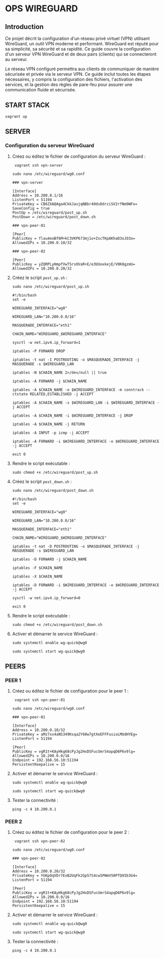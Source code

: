# OPS WIREGUARD

## Introduction

Ce projet décrit la configuration d'un réseau privé virtuel (VPN) utilisant WireGuard, un outil VPN moderne et
performant. WireGuard est réputé pour sa simplicité, sa sécurité et sa rapidité. Ce guide couvre la configuration d'un
serveur VPN WireGuard et de deux pairs (clients) qui se connecteront au serveur.

Le réseau VPN configuré permettra aux clients de communiquer de manière sécurisée et privée via le serveur VPN. Ce guide
inclut toutes les étapes nécessaires, y compris la configuration des fichiers, l'activation des services, et la gestion
des règles de pare-feu pour assurer une communication fluide et sécurisée.

## START STACK

 ```shell
vagrant up
```

## SERVER

### Configuration du serveur WireGuard

1. Créez ou éditez le fichier de configuration du serveur WireGuard :

   ```shell
    vagrant ssh vpn-server
    ```

    ```shell
    sudo nano /etc/wireguard/wg0.conf
    ```

    ```text
    ### vpn-server

    [Interface]
    Address = 10.200.0.1/16
    ListenPort = 51194
    PrivateKey = CB6ZXAQAga4CkkJavjqNBbr40dvDdrziSV2rfNm9WFo=
    SaveConfig = true
    PostUp = /etc/wireguard/post_up.sh
    PostDown = /etc/wireguard/post_down.sh

    ### vpn-peer-01

    [Peer]
    PublicKey = flau4eoBf6M+kC3VKP673mj1o+ZscTKpAKhaD3oJO3o=
    AllowedIPs = 10.200.0.10/32

    ### vpn-peer-02

    [Peer]
    PublicKey = yZQRPLyHmpfVwTSrsOVaR+E/e3UUoxkejE/V0K8gzmU=
    AllowedIPs = 10.200.0.20/32
    ```

2. Créez le script `post_up.sh` :

    ```shell
    sudo nano /etc/wireguard/post_up.sh
    ```

    ```text
    #!/bin/bash
    set -e

    WIREGUARD_INTERFACE="wg0"
   
    WIREGUARD_LAN="10.200.0.0/16"
   
    MASQUERADE_INTERFACE="eth1"
   
    CHAIN_NAME="WIREGUARD_$WIREGUARD_INTERFACE"

    sysctl -w net.ipv4.ip_forward=1

    iptables -P FORWARD DROP

    iptables -t nat -I POSTROUTING -o $MASQUERADE_INTERFACE -j MASQUERADE -s $WIREGUARD_LAN

    iptables -N $CHAIN_NAME 2>/dev/null || true

    iptables -A FORWARD -j $CHAIN_NAME

    iptables -A $CHAIN_NAME -o $WIREGUARD_INTERFACE -m conntrack --ctstate RELATED,ESTABLISHED -j ACCEPT

    iptables -A $CHAIN_NAME -s $WIREGUARD_LAN -i $WIREGUARD_INTERFACE -j ACCEPT

    iptables -A $CHAIN_NAME -i $WIREGUARD_INTERFACE -j DROP

    iptables -A $CHAIN_NAME -j RETURN

    iptables -A INPUT -p icmp -j ACCEPT

    iptables -A FORWARD -i $WIREGUARD_INTERFACE -o $WIREGUARD_INTERFACE -j ACCEPT

    exit 0
    ```

3. Rendre le script exécutable :

    ```shell
    sudo chmod +x /etc/wireguard/post_up.sh
    ```

4. Créez le script `post_down.sh` :

    ```shell
    sudo nano /etc/wireguard/post_down.sh
    ```

    ```text
    #!/bin/bash
    set -e

    WIREGUARD_INTERFACE="wg0"
   
    WIREGUARD_LAN="10.200.0.0/16"
   
    MASQUERADE_INTERFACE="eth1"
   
    CHAIN_NAME="WIREGUARD_$WIREGUARD_INTERFACE"

    iptables -t nat -D POSTROUTING -o $MASQUERADE_INTERFACE -j MASQUERADE -s $WIREGUARD_LAN

    iptables -D FORWARD -j $CHAIN_NAME

    iptables -F $CHAIN_NAME

    iptables -X $CHAIN_NAME

    iptables -D FORWARD -i $WIREGUARD_INTERFACE -o $WIREGUARD_INTERFACE -j ACCEPT

    sysctl -w net.ipv4.ip_forward=0

    exit 0
    ```

5. Rendre le script exécutable :

    ```shell
    sudo chmod +x /etc/wireguard/post_down.sh
    ```

6. Activer et démarrer le service WireGuard :

    ```shell
    sudo systemctl enable wg-quick@wg0
   
    sudo systemctl start wg-quick@wg0
    ```

## PEERS

### PEER 1

1. Créez ou éditez le fichier de configuration pour le peer 1 :

   ```shell
    vagrant ssh vpn-peer-01
    ```

    ```shell
    sudo nano /etc/wireguard/wg0.conf
    ```

    ```text
    ### vpn-peer-01

    [Interface]
    Address = 10.200.0.10/32
    PrivateKey = aMz7xx4aNS349Ksqa2Y60w7gtXeEFFFusioLMUdHYEg=
    ListenPort = 51194

    [Peer]
    PublicKey = vgR1t+KAyHkg68cPyJg2HxDSFucUmrS4apqD6P6x9lg=
    AllowedIPs = 10.200.0.0/16
    Endpoint = 192.168.56.10:51194
    PersistentKeepalive = 15
    ```

2. Activer et démarrer le service WireGuard :

    ```shell
    sudo systemctl enable wg-quick@wg0
   
    sudo systemctl start wg-quick@wg0
    ```

3. Tester la connectivité :

    ```shell
    ping -c 4 10.200.0.1
    ```

### PEER 2

1. Créez ou éditez le fichier de configuration pour le peer 2 :

   ```shell
    vagrant ssh vpn-peer-02
    ```
   
    ```shell
    sudo nano /etc/wireguard/wg0.conf
    ```

    ```text
    ### vpn-peer-02

    [Interface]
    Address = 10.200.0.20/32
    PrivateKey = YGKpOqVDr7ExB2UqFk2Gp57S4cwSPWmV50PfQ9Ib3G4=
    ListenPort = 51194

    [Peer]
    PublicKey = vgR1t+KAyHkg68cPyJg2HxDSFucUmrS4apqD6P6x9lg=
    AllowedIPs = 10.200.0.0/16
    Endpoint = 192.168.56.10:51194
    PersistentKeepalive = 15
    ```

2. Activer et démarrer le service WireGuard :

    ```shell
    sudo systemctl enable wg-quick@wg0
   
    sudo systemctl start wg-quick@wg0
    ```

3. Tester la connectivité :

    ```shell
    ping -c 4 10.200.0.1
    ```
